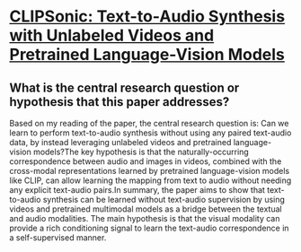 # [CLIPSonic: Text-to-Audio Synthesis with Unlabeled Videos and Pretrained   Language-Vision Models](https://arxiv.org/abs/2306.09635)

## What is the central research question or hypothesis that this paper addresses?

Based on my reading of the paper, the central research question is: Can we learn to perform text-to-audio synthesis without using any paired text-audio data, by instead leveraging unlabeled videos and pretrained language-vision models?The key hypothesis is that the naturally-occurring correspondence between audio and images in videos, combined with the cross-modal representations learned by pretrained language-vision models like CLIP, can allow learning the mapping from text to audio without needing any explicit text-audio pairs.In summary, the paper aims to show that text-to-audio synthesis can be learned without text-audio supervision by using videos and pretrained multimodal models as a bridge between the textual and audio modalities. The main hypothesis is that the visual modality can provide a rich conditioning signal to learn the text-audio correspondence in a self-supervised manner.

